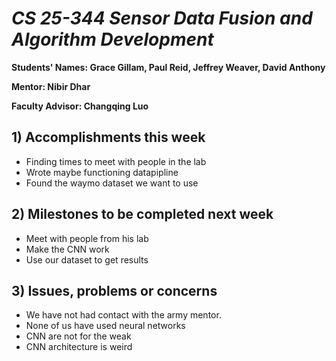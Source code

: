 # *CS 25-344  Sensor Data Fusion and Algorithm Development*

**Students' Names: Grace Gillam, Paul Reid, Jeffrey Weaver, David Anthony**

**Mentor: Nibir Dhar**

**Faculty Advisor: Changqing Luo**

## 1) Accomplishments this week ##
   - Finding times to meet with people in the lab
   - Wrote maybe functioning datapipline
   - Found the waymo dataset we want to use

## 2) Milestones to be completed next week ##
   - Meet with people from his lab
   - Make the CNN work
   - Use our dataset to get results

## 3) Issues, problems or concerns ##
   - We have not had contact with the army mentor.
   - None of us have used neural networks
   - CNN are not for the weak
   - CNN architecture is weird
   

